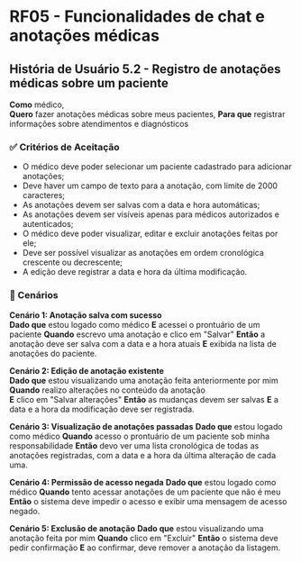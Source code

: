 # RF05 - Funcionalidades de chat e anotações médicas
## História de Usuário 5.2 - Registro de anotações médicas sobre um paciente

**Como** médico,  
**Quero** fazer anotações médicas sobre meus pacientes, 
**Para que** registrar informações sobre atendimentos e diagnósticos

### ✅ Critérios de Aceitação

- O médico deve poder selecionar um paciente cadastrado para adicionar anotações;
- Deve haver um campo de texto para a anotação, com limite de 2000 caracteres;
- As anotações devem ser salvas com a data e hora automáticas;
- As anotações devem ser visíveis apenas para médicos autorizados e autenticados;
- O médico deve poder visualizar, editar e excluir anotações feitas por ele;
- Deve ser possível visualizar as anotações em ordem cronológica crescente ou decrescente;
- A edição deve registrar a data e hora da última modificação.


### 📌 Cenários

**Cenário 1: Anotação salva com sucesso**  
**Dado que** estou logado como médico 
**E** acessei o prontuário de um paciente
**Quando** escrevo uma anotação e clico em "Salvar"
**Então** a anotação deve ser salva com a data e a hora atuais
**E** exibida na lista de anotações do paciente.

**Cenário 2: Edição de anotação existente**  
**Dado que** estou visualizando uma anotação feita anteriormente por mim 
**Quando** realizo alterações no conteúdo da anotação   
**E** clico em "Salvar alterações"
**Então** as mudanças devem ser salvas
**E** a data e a hora da modificação deve ser registrada.

**Cenário 3: Visualização de anotações passadas**
**Dado que** estou logado como médico
**Quando** acesso o prontuário de um paciente sob minha responsabilidade 
**Então** devo ver uma lista cronológica de todas as anotações registradas, com a data e a hora da última alteração de cada uma.

**Cenário 4: Permissão de acesso negada**
**Dado que** estou logado como médico
**Quando** tento acessar anotações de um paciente que não é meu
**Então** o sistema deve impedir o acesso e exibir uma mensagem de acesso negado.

**Cenário 5: Exclusão de anotação**
**Dado que** estou visualizando uma anotação feita por mim
**Quando** clico em "Excluir"
**Então** o sistema deve pedir confirmação
**E** ao confirmar, deve remover a anotação da listagem.
